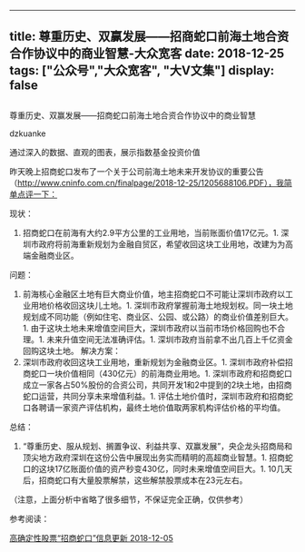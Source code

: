 
---
title:   尊重历史、双赢发展——招商蛇口前海土地合资合作协议中的商业智慧-大众宽客
date: 2018-12-25
tags: ["公众号","大众宽客", "大V文集"]
display: false
---


## 



尊重历史、双赢发展——招商蛇口前海土地合资合作协议中的商业智慧




dzkuanke




通过深入的数据、直观的图表，展示指数基金投资价值


昨天晚上招商蛇口发布了一个关于公司前海土地未来开发协议的重要公告（http://www.cninfo.com.cn/finalpage/2018-12-25/1205688106.PDF），我简单点评一下：



现状：
1. 招商蛇口在前海有大约2.9平方公里的工业用地，当前账面价值17亿元。1. 深圳市政府将前海重新规划为金融自贸区，希望收回这块工业用地，改建为为高端金融商业区。


问题：
1. 前海核心金融区土地有巨大商业价值，地主招商蛇口不可能让深圳市政府以工业用地价格收回这块儿土地。1. 深圳市政府掌握前海土地规划权。同一块土地规划成不同功能（例如住宅、商业区、公园、或公路）的商业价值差别巨大。1. 由于这块土地未来增值空间巨大，深圳市政府以当前市场价格回购也不合理。1. 未来升值空间无法准确评估。1. 深圳市政府当前拿不出几百上千亿资金回购这块土地。
解决方案：
1. 深圳市政府收回这块工业用地，重新规划为金融商业区。1. 深圳市政府补偿招商蛇口一块价值相同（430亿元）的前海商业用地。1. 深圳市政府和招商蛇口成立一家各占50%股份的合资公司，共同开发1和2中提到的2块土地，由招商蛇口运营，共同分享未来增值利益。1. 评估土地价值时，深圳市政府和招商蛇口各聘请一家资产评估机构，最终土地价值取两家机构评估价格的平均值。


总结：
1. “尊重历史、服从规划、搁置争议、利益共享、双赢发展”，央企龙头招商局和顶尖地方政府深圳在这份公告中展现出务实而精明的高超商业智慧。1. 招商蛇口的这块17亿账面价值的资产秒变430亿，同时未来增值空间巨大。1. 10几天后，招商蛇口有大量股票解禁，这些解禁股票成本在23元左右。


（注意，上面分析中省略了很多细节，不保证完全正确，仅供参考）



参考阅读：

[高确定性股票“招商蛇口”信息更新 2018-12-05](http://mp.weixin.qq.com/s?__biz=MzAwMTc1MDcwNw==&amp;mid=2648273554&amp;idx=1&amp;sn=a0c29753cff0d8e229ff584ebc720a7c&amp;chksm=82f9314eb58eb858347182f4d95f00be03618e28fdfd063526a4e5c2891d63f549a9a898e8ef&amp;scene=21#wechat_redirect)








